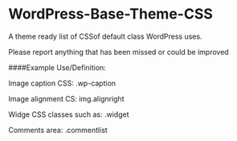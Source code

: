 # WordPress-Base-Theme-CSS
A theme ready list of CSSof default class WordPress uses.

Please report anything that has been missed or could be improved

####Example Use/Definition:

Image caption CSS: .wp-caption

Image alignment CS: img.alignright

Widge CSS classes such as: .widget

Comments area: .commentlist


